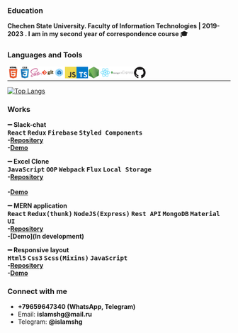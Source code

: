 
### Education
<b>Chechen State University. Faculty of Information Technologies | 2019-2023 . I am in my second year of correspondence course 🎓</b>

<!-- ![Islam's GitHub stats](https://github-readme-stats.vercel.app/api?username=islamshg&show_icons=true&theme=radical&) -->

### Languages and Tools
<img align="left" alt="HTML5" width="26px" src="https://raw.githubusercontent.com/github/explore/80688e429a7d4ef2fca1e82350fe8e3517d3494d/topics/html/html.png"/>
<img align="left" alt="CSS3" width="26px" src="https://raw.githubusercontent.com/github/explore/80688e429a7d4ef2fca1e82350fe8e3517d3494d/topics/css/css.png" />
<img align="left" alt="Sass" width="26px" src="https://raw.githubusercontent.com/github/explore/80688e429a7d4ef2fca1e82350fe8e3517d3494d/topics/sass/sass.png"/>
<img align="left" alt="Git" width="26px" src="https://raw.githubusercontent.com/github/explore/80688e429a7d4ef2fca1e82350fe8e3517d3494d/topics/git/git.png"/>
<img align="left" alt="Webpack" width="26px" src="https://raw.githubusercontent.com/github/explore/80688e429a7d4ef2fca1e82350fe8e3517d3494d/topics/webpack/webpack.png" />
<img align="left" alt="JavaScript" width="26px" src="https://raw.githubusercontent.com/github/explore/80688e429a7d4ef2fca1e82350fe8e3517d3494d/topics/javascript/javascript.png" />
<img align="left" alt="Typescript" width="26px" src="https://raw.githubusercontent.com/github/explore/80688e429a7d4ef2fca1e82350fe8e3517d3494d/topics/typescript/typescript.png" />
<img align="left" alt="Node.js" width="26px" src="https://raw.githubusercontent.com/github/explore/80688e429a7d4ef2fca1e82350fe8e3517d3494d/topics/nodejs/nodejs.png" />
<img align="left" alt="React" width="26px" src="https://raw.githubusercontent.com/github/explore/80688e429a7d4ef2fca1e82350fe8e3517d3494d/topics/react/react.png" />
<img align="left" alt="MongoDB" width="26px" src="https://raw.githubusercontent.com/github/explore/80688e429a7d4ef2fca1e82350fe8e3517d3494d/topics/mongodb/mongodb.png" />
<img align="left" alt="Express" width="26px" src="https://raw.githubusercontent.com/github/explore/80688e429a7d4ef2fca1e82350fe8e3517d3494d/topics/express/express.png" />
<img align="left" alt="GitHub" width="26px" src="https://raw.githubusercontent.com/github/explore/78df643247d429f6cc873026c0622819ad797942/topics/github/github.png" />

<br>
<hr>

[![Top Langs](https://github-readme-stats.vercel.app/api/top-langs/?username=islamshg&layout=compact)](https://github.com/islamshg/github-readme-stats)


### Works   

<b>➖ Slack-chat</b>
<br><b><kbd>React</kbd> <kbd>Redux</kbd> <kbd>Firebase</kbd> <kbd>Styled Components</kbd></b>
<br><b>-[Repository](https://github.com/IslamShg/slack-chat)</b>
<br><b>-[Demo](https://slack-chat-f26e0.web.app/)</b>

<b>➖ Excel Clone </b> 
<br><b><kbd>JavaScript</kbd> <kbd>OOP</kbd> <kbd>Webpack</kbd> <kbd>Flux</kbd> <kbd>Local Storage</kbd></b>
<br><b>-[Repository](https://github.com/IslamShg/excel)</b>		
<br><b>-[Demo](https://islamshg.github.io/excel/)</b>

<!-- <b>➖ Todo-app. </b>
<br><b>Used: React, Context Api, Custom Hooks, Firebase</b>
<br><b>-[Repository and code](https://github.com/IslamShg/todois-app)</b>
<br><b>-[Demo](https://todoist-islam.web.app/)</b> -->

<b>➖ MERN application </b>
<br><b><kbd>React</kbd> <kbd>Redux(thunk)</kbd> <kbd>NodeJS(Express)</kbd> <kbd>Rest API</kbd> <kbd>MongoDB</kbd> <kbd>Material UI</kbd></b>
<br><b>-[Repository](https://github.com/IslamShg/MERN-React-app)</b>
<br><b>-[Demo](In development)</b>

<b>➖ Responsive layout </b>
<br><b><kbd>Html5</kbd> <kbd>Css3</kbd> <kbd>Scss(Mixins)</kbd> <kbd>JavaScript</kbd></b>
<br><b>-[Repository](https://github.com/IslamShg/EasyBank-Layout)</b>
<br><b>-[Demo](https://islamshg.github.io/EasyBank-Layout/)</b>

### Connect with me
<ul>
  <li><b>+79659647340 (WhatsApp, Telegram)</b></li>
  <li>Email: <b>islamshg@mail.ru </b></li>
  <li>Telegram: <b>@islamshg </b></li>
</ul>
